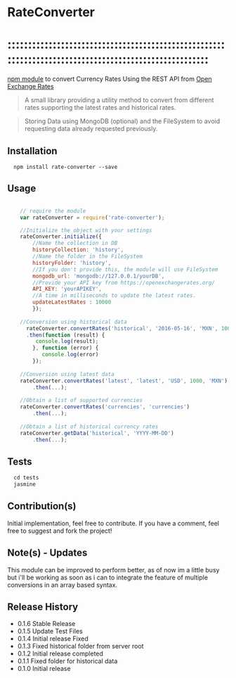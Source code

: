 # RateConverter
# ::::::::::::::::::::::::::::::::::::::::::::::::::::::::::::::::::::::::::::::::::::::::::::::::::::::

[npm module](https://www.npmjs.com/package/rate-converter) to convert Currency Rates Using the REST API from [Open Exchange Rates](https://openexchangerates.org/)


> A small library providing a utility method to convert from different rates supporting the latest rates and historical rates.

> Storing Data using MongoDB (optional) and the FileSystem to avoid requesting data already requested previously.



## Installation

```
  npm install rate-converter --save
```


## Usage
```javascript

    // require the module
    var rateConverter = require('rate-converter');

    //Initialize the object with your settings
    rateConverter.initialize({
        //Name the collection in DB
        historyCollection: 'history',
        //Name the folder in the FileSystem
        historyFolder: 'history',
        //If you don't provide this, the module will use FileSystem
        mongodb_url: 'mongodb://127.0.0.1/yourDB',
        //Provide your API key from https://openexchangerates.org/
        API_KEY: 'yourAPIKEY',
        //A time in milliseconds to update the latest rates.
        updateLatestRates : 10000
        });
    
    //Conversion using historical data
      rateConverter.convertRates('historical', '2016-05-16', 'MXN', 1000, 'USD')
      .then(function (result) {
         console.log(result);
        }, function (error) {
           console.log(error)
        });
            
    //Conversion using latest data
    rateConverter.convertRates('latest', 'latest', 'USD', 1000, 'MXN')
        .then(...);
            
    //Obtain a list of supported currencies
    rateConverter.convertRates('currencies', 'currencies')
        .then(...);
    
    //Obtain a list of historical currency rates
    rateConverter.getData('historical', 'YYYY-MM-DD')
        .then(...);
```



## Tests
```javascript
  cd tests
  jasmine
```



## Contribution(s)

Initial implementation, feel free to contribute. If you have a comment, feel free to suggest and fork the project!



## Note(s) - Updates

This module can be improved to perform better, as of now im a little busy but i'll be working as soon as i can to integrate the feature of multiple conversions in an array based syntax.



## Release History

* 0.1.6 Stable Release
* 0.1.5 Update Test Files
* 0.1.4 Initial release Fixed
* 0.1.3 Fixed historical folder from server root
* 0.1.2 Initial release completed
* 0.1.1 Fixed folder for historical data
* 0.1.0 Initial release